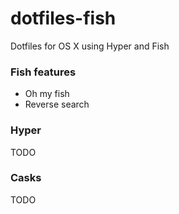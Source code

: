# dotfiles-fish
Dotfiles for OS X using Hyper and Fish

### Fish features
 - Oh my fish 
 - Reverse search

### Hyper
TODO

### Casks
TODO
